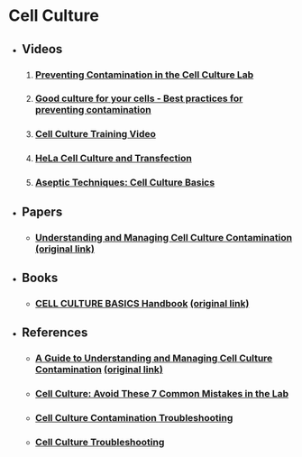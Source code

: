 # Cell Culture

* ## Videos
    1. ### [Preventing Contamination in the Cell Culture Lab](https://www.youtube.com/watch?v=P4dTbKVDIZ4)
    2. ### [Good culture for your cells - Best practices for preventing contamination](https://www.youtube.com/watch?v=H6PZlX-HQ9w)
    3. ### [Cell Culture Training Video](https://www.youtube.com/watch?v=WGKoJRNKADY)
    4. ### [HeLa Cell Culture and Transfection](https://www.youtube.com/watch?v=d7SuAqPPPro)
    5. ### [Aseptic Techniques: Cell Culture Basics](https://www.youtube.com/watch?v=nr1tV_LuqJk)
* ## Papers
    * ### [Understanding and Managing Cell Culture Contamination](Papers/Understanding%20and%20Managing%20Cell%20Culture%20Contamination.pdf) [(original link)](https://safety.fsu.edu/safety_manual/supporting_docs/Understanding%20and%20Managing%20Cell%20Culture%20Contamination.pdf)
* ## Books
    * ### [CELL CULTURE BASICS Handbook](Books/CellCultureBasicsEU.pdf) [(original link)](https://www.vanderbilt.edu/viibre/CellCultureBasicsEU.pdf)
* ## References
    * ### [A Guide to Understanding and Managing Cell Culture Contamination](References/CLS-AN-020-cell-culture-contamination-guide-A4.pdf) [(original link)](https://www.chemie-brunschwig.ch/documents/suppliers-information/CLS-AN-020-cell-culture-contamination-guide-A4.pdf)
    * ### [Cell Culture: Avoid These 7 Common Mistakes in the Lab](https://www.sigmaaldrich.com/TW/en/technical-documents/technical-article/cell-culture-and-cell-culture-analysis/mammalian-cell-culture/cell-culture-common-mistakes)
    * ### [Cell Culture Contamination Troubleshooting](https://www.sigmaaldrich.com/TW/en/technical-documents/technical-article/cell-culture-and-cell-culture-analysis/mammalian-cell-culture/cell-culture-troubleshooting-contamination)
    * ### [Cell Culture Troubleshooting](https://www.sigmaaldrich.com/TW/en/applications/cell-culture-and-cell-culture-analysis/cell-culture-troubleshooting)
